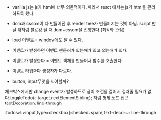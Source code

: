 - vanilla js는 js가 html에 너무 의존적이다. 따라서 react 에서는 js가 html을 관리하도록 했다.
- dom과 cssom이 다 만들어진 후 render tree가 만들어지는 것이 아님. script 만날 때처럼 블로킹 될 때 dom+cssom을 진행한다.(최적화 관점)
- load 이벤트는 window에도 달 수 있다. 
- 이벤트가 발생하면 이벤트 핸들러가 있는애가 있고 없는애가 있다. 
- 이벤트가 발생한다 = 이벤트 객체를 만들어서 함수를 호출한다.
- 이벤트 타입마다 생성자가 다르다.

- button, input무엇을 써야할까?

체크박스에서만 change event가 발생하므로 굳이 조건을 걸어서 걸러줄 필요가 없다.toggleTodo(e.target.nextElementSibling); 처럼 형제 노드 접근
textDecoration: line-through 

.todos>li>input[type=checkbox]:checked~span{
text-deco~~: line-through
